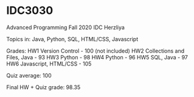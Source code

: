 # IDC3030
Advanced Programming Fall 2020 IDC Herzliya

Topics in: Java, Python, SQL, HTML/CSS, Javascript

Grades:
HW1 Version Control - 100 (not included)
HW2 Collections and Files, Java - 93
HW3 Python - 98
HW4 Python - 96 
HW5 SQL, Java - 97 
HW6 Javascript, HTML/CSS - 105

Quiz average: 100

Final HW + Quiz grade: 98.35
